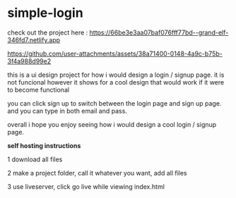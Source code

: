 # simple-login

check out the project here : https://66be3e3aa07baf076fff77bd--grand-elf-346fd7.netlify.app

https://github.com/user-attachments/assets/38a71400-0148-4a9c-b75b-3f4a988d99e2

this is a ui design project for how i would design a login / signup page. it is not funcional however it shows for a cool design that would work if it were to become functional

you can click sign up to switch between the login page and sign up page. and you can type in both email and pass. 

overall i hope you enjoy seeing how i would design a cool login / signup page. 

**self hosting instructions**

1 download all files 

2 make a project folder, call it whatever you want, add all files

3 use liveserver, click go live while viewing index.html


